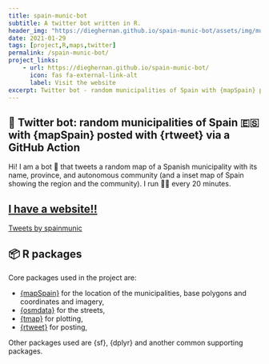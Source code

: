 ```yaml
---
title: spain-munic-bot 
subtitle: A twitter bot written in R.
header_img: "https://dieghernan.github.io/spain-munic-bot/assets/img/munic-streets.png"
date: 2021-01-29
tags: [project,R,maps,twitter]
permalink: /spain-munic-bot/
project_links:
    - url: https://dieghernan.github.io/spain-munic-bot/
      icon: fas fa-external-link-alt
      label: Visit the website
excerpt: Twitter bot - random municipalities of Spain with {mapSpain} posted with {rtweet} via a GitHub Action
---
```


## 🤖 Twitter bot: random municipalities of Spain 🇪🇸 with {mapSpain} posted with {rtweet} via a GitHub Action

Hi! I am a bot 🤖 that tweets a random map of a Spanish municipality with its name, province, and autonomous community (and a inset map of Spain showing the region and the community). I run 🏃‍♀️ every 20 minutes.

## [I have a website!!](https://dieghernan.github.io/spain-munic-bot/)


<a class="twitter-timeline" data-height="550" href="https://twitter.com/spainmunic?ref_src=twsrc%5Etfw">Tweets by spainmunic</a> <script async src="https://platform.twitter.com/widgets.js" charset="utf-8"></script>

## 📦 R packages

Core packages used in the project are:

- [{mapSpain}](https://ropenspain.github.io/mapSpain/) for the location of the municipalities, base polygons and coordinates and imagery,
- [{osmdata}](https://docs.ropensci.org/osmdata/) for the streets,
- [{tmap}](https://mtennekes.github.io/tmap/) for plotting,
- [{rtweet}](https://docs.ropensci.org/rtweet/) for posting,

Other packages used are {sf}, {dplyr} and another common supporting packages. 


